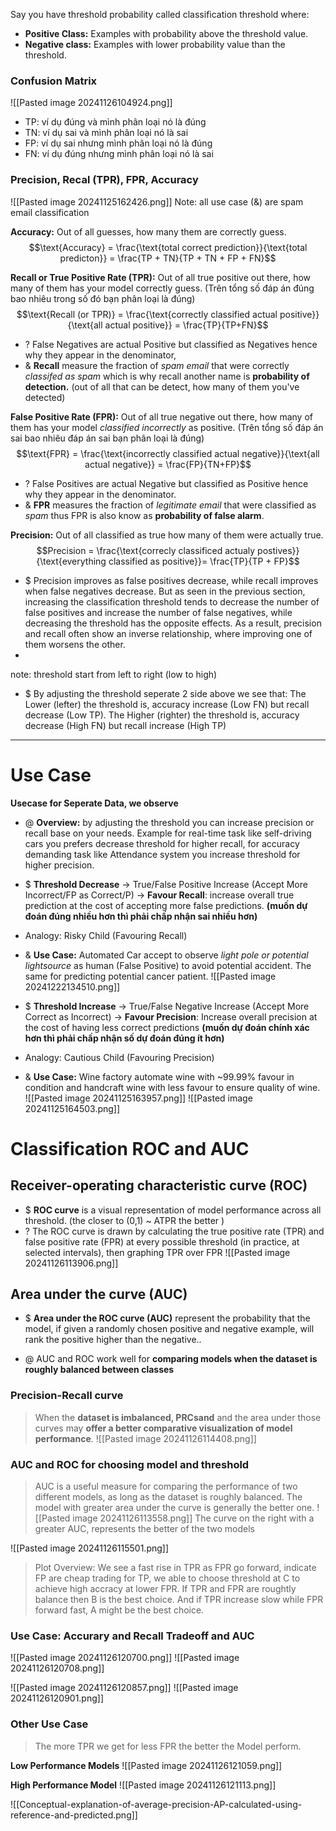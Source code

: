 Say you have threshold probability called classification threshold where:
+ **Positive Class:** Examples with probability above the threshold value.
+ **Negative class:** Examples with lower probability value than the threshold.

### Confusion Matrix
![[Pasted image 20241126104924.png]]
+ TP: ví dụ đúng và mình phân loại nó là đúng
+ TN: ví dụ sai và mình phân loại nó là sai 
+ FP: ví dụ sai nhưng mình phân loại nó là đúng
+ FN: ví dụ đúng nhưng mình phân loại nó là sai

### Precision, Recal (TPR), FPR, Accuracy 
![[Pasted image 20241125162426.png]]
Note: all use case (&) are spam email classification

**Accuracy:** Out of all guesses, how many them are correctly guess.
 $$\text{Accuracy} = \frac{\text{total correct prediction}}{\text{total predicton}} = \frac{TP + TN}{TP + TN + FP + FN}$$


**Recall or True Positive Rate (TPR):** Out of all true positive out there, how many of them has your model correctly guess. (Trên tổng số đáp án đúng bao nhiêu trong số đó bạn phân loại là đúng)
$$\text{Recall (or TPR)} = \frac{\text{correctly classified actual positive}}{\text{all actual positive}}
= \frac{TP}{TP+FN}$$

+ ? False Negatives are actual Positive but classified as Negatives hence why they appear in the denominator, 
+ & **Recall** measure the fraction of *spam email* that were correctly *classifed as spam* which is why recall another name is **probability of detection.** (out of all that can be detect, how many of them you've detected)


**False Positive Rate (FPR):** Out of all true negative out there, how many of them has your model *classified incorrectly* as positive. (Trên tổng số đáp án sai bao nhiêu đáp án sai bạn phân loại là đúng) 
$$\text{FPR} = \frac{\text{incorrectly classified actual negative}}{\text{all actual negative}}
= \frac{FP}{TN+FP}$$

+ ?  False Positives are actual Negative but classified as Positive hence why they appear in the denominator. 
+ & **FPR** measures the fraction of *legitimate email* that were classified as *spam* thus FPR is also know as **probability of false alarm**.


**Precision:** Out of all classified as true how many of them were actually true.
$$Precision = \frac{\text{correcly classificed actualy postives}}{\text{everything classified as positive}}= \frac{TP}{TP + FP}$$


+ $ Precision improves as false positives decrease, while recall improves when false negatives decrease. But as seen in the previous section, increasing the classification threshold tends to decrease the number of false positives and increase the number of false negatives, while decreasing the threshold has the opposite effects. As a result, precision and recall often show an inverse relationship, where improving one of them worsens the other.
+ 

note: threshold start from left to right (low to high)
+ $ By adjusting the threshold seperate 2 side above we see that:
	The Lower (lefter) the threshold is,  accuracy increase (Low FN) but recall decrease (Low TP). 
	The Higher (righter) the threshold is, accuracy decrease (High FN) but recall increase (High TP)

---

# Use Case
**Usecase for Seperate Data, we observe**
+ @ **Overview:** by adjusting the threshold you can increase precision or recall base on your needs. Example for real-time task like self-driving cars you prefers decrease threshold for higher recall, for accuracy demanding task like Attendance system you increase threshold for higher precision.  

+ $ **Threshold Decrease** $\to$ True/False Positive Increase (Accept More Incorrect/FP as Correct/P) $\to$ **Favour Recall**: increase overall true prediction at the cost of accepting more false predictions. **(muốn dự đoán đúng nhiều hơn thì phải chấp nhận sai nhiều hơn)**
+  Analogy: Risky Child (Favouring Recall)
+ & **Use Case:** Automated Car accept to observe *light pole or potential lightsource* as human (False Positive) to avoid potential accident. The same for predicting potential cancer patient. 
	![[Pasted image 20241222134510.png]]

+ $ **Threshold Increase** $\to$ True/False Negative Increase (Accept More Correct as Incorrect) $\to$ **Favour Precision**: Increase overall precision at the cost of having less correct predictions **(muốn dự đoán chính xác hơn thì phải chấp nhận số dự đoán đúng ít hơn)** 
+ Analogy: Cautious Child  (Favouring Precision)
+ & **Use Case:** Wine factory automate wine with ~99.99% favour in condition and handcraft wine with less favour to ensure quality of wine.  
![[Pasted image 20241125163957.png]]
![[Pasted image 20241125164503.png]]

# Classification ROC and AUC 
## Receiver-operating characteristic curve (ROC)
+ $ **ROC curve** is a visual representation of model performance across all threshold. 
	(the closer to (0,1) ~ ATPR the better )
+ ? The ROC curve is drawn by calculating the true positive rate (TPR) and false positive rate (FPR) at every possible threshold (in practice, at selected intervals), then graphing TPR over FPR
	![[Pasted image 20241126113906.png]]

## Area under the curve (AUC)
 + $ **Area under the ROC curve (AUC)** represent the probability that the model, if given a randomly chosen positive and negative example, will rank the positive higher than the negative..


+ @ AUC and ROC work well for **comparing models when the dataset is roughly balanced between classes**

### Precision-Recall curve
> When the **dataset is imbalanced, PRCsand** and the area under those curves may **offer a better comparative visualization of model performance**.
![[Pasted image 20241126114408.png]]


### AUC and ROC for choosing model and threshold
>AUC is a useful measure for comparing the performance of two different models, as long as the dataset is roughly balanced. The model with greater area under the curve is generally the better one.
![[Pasted image 20241126113558.png]]
>The curve on the right with a greater AUC, represents the better of the two models 

![[Pasted image 20241126115501.png]]
> Plot Overview: We see a fast rise in TPR as FPR go forward, indicate FP are cheap trading for TP, we able to choose threshold at C to achieve high accracy at lower FPR. 
> If TPR and FPR are roughtly balance then B is the best choice. And if TPR increase slow while FPR forward fast, A might be the best choice.

### Use Case: Accurary and Recall Tradeoff and AUC
![[Pasted image 20241126120700.png]]
![[Pasted image 20241126120708.png]]


![[Pasted image 20241126120857.png]]
![[Pasted image 20241126120901.png]]

### Other Use Case
>The more TPR we get for less FPR the better the Model perform. 
 
**Low Performance Models**
![[Pasted image 20241126121059.png]]

**High Performance Model** 
![[Pasted image 20241126121113.png]]


![[Conceptual-explanation-of-average-precision-AP-calculated-using-reference-and-predicted.png]]



